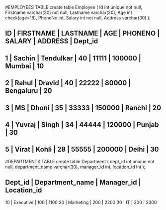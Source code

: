 #EMPLOYEES TABLE
create table Employee
(
Id int unique not null,
Firstname varchar(30) not null,
Lastname varchar(30),
Age int check(age>18),
PhoneNo int,
Salary int not null,
Address varchar(30)
);

ID | FIRSTNAME | LASTNAME | AGE | PHONENO | SALARY | ADDRESS | Dept_id
----------------------------------------------------------------------
1 | Sachin | Tendulkar | 40 | 11111 | 100000 | Mumbai | 10
-----------------------------------------------------------
2 | Rahul | Dravid | 40 | 22222 | 80000 | Bengaluru | 20
---------------------------------------------------------
3 | MS | Dhoni | 35 | 33333 | 150000 | Ranchi | 20
---------------------------------------------------
4 | Yuvraj | Singh | 34 | 44444 | 120000 | Punjab | 30
-------------------------------------------------------
5 | Virat | Kohli | 28 | 55555 | 200000 | Delhi | 30
-----------------------------------------------------


#DEPARTMENTS TABLE
create table Department
(
dept_id int unique not null,
department_name varchar(30),
manager_id int,
location_id int
);

Dept_id | Department_name | Manager_id | Location_id
-----------------------------------------------------
10 | Executive | 100 | 1100
20 | Marketing | 200 | 2200
30 | IT | 300 | 3300
